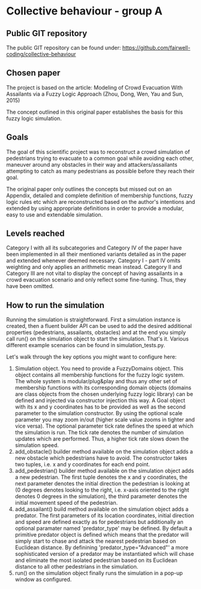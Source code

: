 # Collective behaviour - group A

## Public GIT repository 

The public GIT repository can be found under: https://github.com/fairwell-coding/collective-behaviour

## Chosen paper

The project is based on the article: Modeling of Crowd Evacuation With Assailants via a Fuzzy Logic Approach (Zhou, Dong, Wen, Yau and Sun, 2015)

The concept outlined in this original paper establishes the basis for this fuzzy logic simulation.

## Goals

The goal of this scientific project was to reconstruct a crowd simulation of pedestrians trying to evacuate to a common goal while avoiding each other, maneuver around any obstacles in their way and attackers/assailants attempting to catch as many pedestrians as possible before they reach their goal. 

The original paper only outlines the concepts but missed out on an Appendix, detailed and complete definition of membership functions, fuzzy logic rules etc which are reconstructed based on the author's intentions and extended by using appropriate definitions in order to provide a modular, easy to use and extendable simulation. 

## Levels reached

Category I with all its subcategories and Category IV of the paper have been implemented in all their mentioned variants detailed as in the paper and extended whenever deemed necessary. Category I - part IV omits weighting and only applies an arithmetic mean instead. Category II and Category III are not vital to display the concept of having assailants in a crowd evacuation scenario and only reflect some fine-tuning. Thus, they have been omitted. 

## How to run the simulation

Running the simulation is straightforward. First a simulation instance is created, then a fluent builder API can be used to add the desired additional properties (pedestrians, assailants, obstacles) and at the end you simply call run() on the simulation object to start the simulation. That's it. Various different example scenarios can be found in simulation_tests.py. 

Let's walk through the key options you might want to configure here:
1. Simulation object. You need to provide a FuzzyDomains object. This object contains all membership functions for the fuzzy logic system. The whole system is modular/plug&play and thus any other set of membership functions with its corresponding domain objects (domains are class objects from the chosen underlying fuzzy logic library) can be defined and injected via constructor injection this way. A Goal object with its x and y coordinates has to be provided as well as the second parameter to the simulation constructor. By using the optional scale parameter you may zoom in/out (higher scale value zooms in tighter and vice versa). The optional parameter tick rate defines the speed at which the simulation is run. The tick rate denotes the number of simulation updates which are performed. Thus, a higher tick rate slows down the simulation speed. 
2. add_obstacle() builder method available on the simulation object adds a new obstacle which pedestrians have to avoid. The constructor takes two tuples, i.e. x and y coordinates for each end point. 
3. add_pedestrian() builder method available on the simulation object adds a new pedestrian. The first tuple denotes the x and y coordinates, the next parameter denotes the initial direction the pedestrian is looking at (0 degrees denotes looking to the right, i.e. x-axis oriented to the right denotes 0 degrees in the simulation), the third parameter denotes the initial movement speed of the pedestrian. 
4. add_assailant() build method available on the simulation object adds a predator. The first parameters of its location coordinates, initial direction and speed are defined exactly as for pedestrians but additionally an optional paramater named 'predator_type' may be defined. By default a primitive predator object is defined which means that the predator will simply start to chase and attack the nearest pedestrian based on Euclidean distance. By definining 'predator_type="Advanced"' a more sophisticated version of a predator may be instantiated which will chase and eliminate the most isolated pedestrian based on its Euclidean distance to all other pedestrians in the simulation.
5. run() on the simulation object finally runs the simulation in a pop-up window as configured. 



